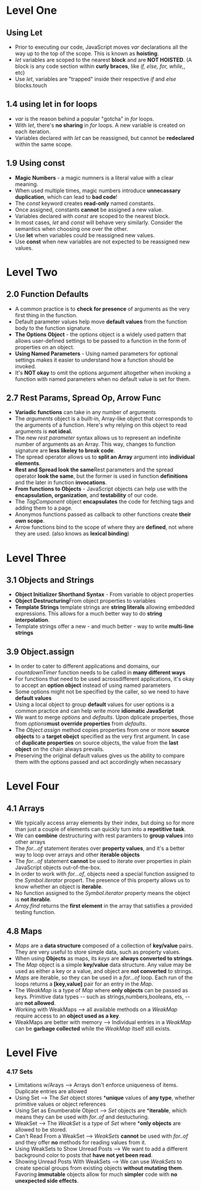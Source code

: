 # Level One

## Using Let

*   Prior to executing our code, JavaScript moves _var_ declarations all the way up to the top of the scope. This is known as **hoisting**.
*   _let_ variables are scoped to the nearest **block** and are **NOT HOISTED**. (A block is any code section within **curly braces**, like _if, else, for, while,_, etc)
*   Use _let_, variables are "trapped" inside their respective _if_ and _else_ blocks.touch

## 1.4 using let in for loops

*   _var_ is the reason behind a popular "gotcha" in _for_ loops.
*   With _let_, there's **no sharing** in _for_ loops. A new variable is created on each iteration.
*   Variables declared with _let_ can be reassigned, but cannot be **redeclared** within the same scope.

## 1.9 Using const

*   **Magic Numbers** - a magic numners is a literal value with a clear meaning.
*   When used multiple times, magic numbers introduce **unnecassary duplication**, which can lead to **bad code**!
*   The _const_ keyword creates **read-only** named constants.
*   Once assigned, constants **cannot** be assigned a new value.
*   Variables declared with _const_ are scoped to the nearest block.
*   In most cases, _let_ and _const_ will behave very similarly. Consider the semantics when choosing one over the other.
*   Use **let** when variables could be reassigned new values.
*   Use **const** when new variables are not expected to be reassigned new values.

# Level Two

## 2.0 Function Defaults

*   A common practice is to **check for presence** of arguments as the very first thing in the function.
*   Default parameter values help move **default values** from the function body to the function signature.
*   **The Options Object** - the options object is a widely used pattern that allows user-defined settings to be passed to a function in the form of properties on an object.
*   **Using Named Parameters** - Using named parameters for optional settings makes it easier to understand how a function should be invoked.
*   It's **NOT okay** to omit the options argument altogether when invoking a function with named parameters when no default value is set for them.

## 2.7 Rest Params, Spread Op, Arrow Func

*   **Variadic functions** can take in any number of arguments
*   The _arguments_ object is a built-in, Array-like object that corresponds to the arguments of a function. Here's why relying on this object to read arguments is **not ideal.**
*   The new _rest parameter_ syntax allows us to represent an indefinite number of arguments as an Array. This way, changes to function signature are **less likeley to break code**.
*   The spread operator allows us to **split an Array** argument into **individual elements**.
*   **Rest and Spread look the same**Rest parameters and the spread operator **look the same**, but the former is used in function **definitions** and the later in function **invocations**.
*   **From functions to Objects** - JavaScript objects can help use with the **encapsulation, organization**, and **testability** of our code.
*   The _TagComponent_ object **encapsulates** the code for fetching tags and adding them to a page.
*   Anonymos functions passed as callback to other functions create **their own scope**.
*   Arrow functions bind to the scope of where they are **defined**, not where they are used. (also knows as **lexical binding**)

# Level Three

## 3.1 Objects and Strings

*   **Object Initializer Shorthand Syntax** - From variable to object properties
*   **Object Destructuring**From object properties to variables
*   **Template Strings** template strings are **string literals** allowing embedded expressions. This allows for a much better way to do **string interpolation**.
*   Template strings offer a new - and much better - way to write **multi-line strings**

## 3.9 Object.assign

*   In order to cater to different applications and domains, our _countdownTimer_ function needs to be called in **many different ways**
*   For functions that need to be used acrossdifferent applications, it's okay to accept an **option object** instead of using named parameters
*   Some options might not be specified by the caller, so we need to have **default values**
*   Using a local object to group **default** values for user options is a common practice and can help write more **idiomatic JavaScript**
*   We want to merge _options_ and _defaults_. Upon dplicate properties, those from _options_**must override properties** from _defaults_.
*   The _Object.assign_ method copies properties from one or more **source objects** to a **target obejct** specified as the very first argument. In case of **duplicate properties** on source objects, the value from the **last object** on the chain always prevails.
*   Preserving the original default values gives us the ability to compare them with the options passed and act accordingly when necassary

# Level Four

## 4.1 Arrays

*   We typically access array elements by their index, but doing so for more than just a couple of elements can quickly turn into a **repetitive task**.
*   We can **combine** destructuring with rest paramters to **group values** into other arrays
*   The _for...of_ statement iterates over **property values**, and it's a better way to loop over arrays and other **iterable objects**
*   The _for...of_ statement **cannot** be used to iterate over properties in plain JavaScript objects out-of-the-box.
*   In order to work with _for...of_, objects need a special function assigned to the _Symbol.iterator_ propert. The presence of this property allows us to know whether an object is **iterable**.
*   No function assigned to the _Symbol.iterator_ property means the object is **not iterable**.
*   _Array.find_ returns the **first element** in the array that satisfies a provided testing function.

## 4.8 Maps

*   _Maps_ are a **data structure** composed of a collection of **key/value** pairs. They are very useful to store simple data, such as property values.
*   When using **Objects** as maps, its _keys_ are **always converted to strings**.
*   The _Map_ object is a simple **key/value** data structure. Any value may be used as either a key or a value, and object are **not converted** to strings. 
*   _Maps_ are iterable, so they can be used in a _for...of_ loop. Each run of the loops returns a **[key,value]** pair for an entry in the _Map_.
*   The _WeakMap_ is a type of _Map_ where **only objects** can be passed as keys. Primitive data types -- such as strings,numbers,booleans, ets, -- are **not allowed**.
*   Working with WeakMaps --> all available methods on a _WeakMap_ require access to an **object used as a key**.
*   WeakMaps are better with memory --> Individual entries in a _WeakMap_ can be **garbage collected** while the _WeakMap_ itself still exists.

# Level Five

### 4.17 Sets

*	Limitations w/Arays --> Arrays don't enforce uniqueness of items. Duplicate entries are allowed
*	Using Set --> The _Set_ object stores ***unique** values of **any type**, whether primitive values or object references
*	Using Set as Enumberable Object --> _Set_ objects are ***iterable**, which means they can be used with _for..of_ and destucturing.
* 	WeakSet --> The _WeakSet_ is a type of _Set_ where ***only objects** are allowed to be stored.
*	Can't Read From a WeakSet --> _WeakSets_ **cannot** be used with _for..of_ and they offer **no** methods for reading values from it. 
*	Using WeakSets to Show Unread Posts --> We want to add a different background color to posts that **have not yet been read**.
*	Showing Unread Posts With WeakSets --> We can use _WeakSets_ to create special groups from existing objects **without mutating them**. Favoring **immutable** objects allow for much **simpler** code with **no unexpected side effects**.

